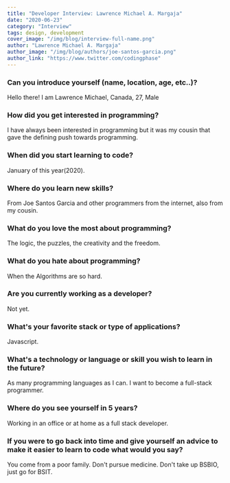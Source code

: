 ```yaml
---
title: "Developer Interview: Lawrence Michael A. Margaja"
date: "2020-06-23"
category: "Interview"
tags: design, development
cover_image: "/img/blog/interview-full-name.png"
author: "Lawrence Michael A. Margaja"
author_image: "/img/blog/authors/joe-santos-garcia.png"
author_link: "https://www.twitter.com/codingphase"
---
```


### Can you introduce yourself (name, location, age, etc..)?

Hello there! I am Lawrence Michael, Canada, 27, Male

### How did you get interested in programming?

I have always been interested in programming but it was my cousin that gave the defining push towards programming.

### When did you start learning to code?

January of this year(2020).

### Where do you learn new skills?

From Joe Santos Garcia and other programmers from the internet, also from my cousin.

### What do you love the most about programming?

The logic, the puzzles, the creativity and the freedom.

### What do you hate about programming?

When the Algorithms are so hard.

### Are you currently working as a developer?

Not yet. 

### What's your favorite stack or type of applications?

Javascript.

### What's a technology or language or skill you wish to learn in the future?

As many programming languages as I can. I want to become a full-stack programmer.

### Where do you see yourself in 5 years?

Working in an office or at home as a full stack developer.

### If you were to go back into time and give yourself an advice to make it easier to learn to code what would you say?

You come from a poor family. Don't pursue medicine. Don't take up BSBIO, just go for BSIT.

